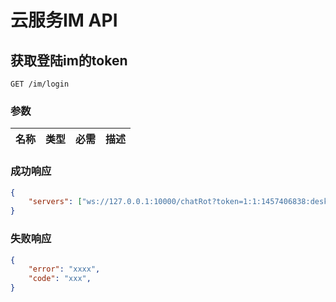 # 云服务IM API

## 获取登陆im的token

```
GET /im/login
```

### 参数

| 名称 | 类型 | 必需 | 描述 |
| ---- | ---- | ---- | ---- |

### 成功响应

```json
{
    "servers": ["ws://127.0.0.1:10000/chatRot?token=1:1:1457406838:desktop:f05d7515a1d8d8295b51608d67425fce",...],
}
```

### 失败响应

```json
{
    "error": "xxxx",
    "code": "xxx",
}
```